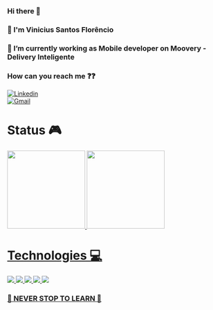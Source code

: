 <h3> Hi there 👋 </h3>
<h3>  🙇 I'm Vinicius Santos Florêncio </h3>

<h3> 🛵 I’m currently working as Mobile developer on Moovery - Delivery Inteligente </h3> 
<h3>How can you reach me ❓❓</h3>
	
[![Linkedin](https://img.shields.io/badge/LinkedIn-0077B5?style=for-the-badge&logo=linkedin&logoColor=white)](https://www.linkedin.com/in/vinicius-santos-8442681b8/)									
[![Gmail](https://img.shields.io/badge/Gmail-D14836?style=for-the-badge&logo=gmail&logoColor=white)](mailto:viniciusantos.florencio@gmail.com)	


<div>
	<h1>Status 🎮</h1>
  <a href="https://github.com/ViniciusSantosFS">
  <img height="180em" src="https://github-readme-stats.vercel.app/api?username=ViniciusSantosFS&show_icons=true&theme=tokyonight&include_all_commits=true&count_private=true"/>
  <img height="180em" src="https://github-readme-stats.vercel.app/api/top-langs/?username=ViniciusSantosFS&layout=compact&langs_count=7&theme=tokyonight"/>
</div>

	
<div>
		<h1>Technologies 💻</h1>
		<img src=https://img.shields.io/badge/Ubuntu-E95420?style=for-the-badge&logo=ubuntu&logoColor=white />
		<img src=https://img.shields.io/badge/TypeScript-007ACC?style=for-the-badge&logo=typescript&logoColor=white />
		<img src=https://img.shields.io/badge/React_Native-20232A?style=for-the-badge&logo=react&logoColor=61DAFB />
		<img src=https://img.shields.io/badge/Android-3DDC84?style=for-the-badge&logo=android&logoColor=white />
		<img src=https://img.shields.io/badge/Kotlin-0095D5?&style=for-the-badge&logo=kotlin&logoColor=white />
</div>

<h3>🚨 NEVER STOP TO LEARN 🚨</h3>
